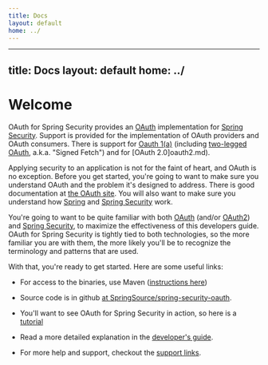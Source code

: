 ```yaml
---
title: Docs
layout: default
home: ../
---
```



---
title: Docs
layout: default
home: ../
---


# Welcome

OAuth for Spring Security provides an [OAuth](http://oauth.net)
implementation for
[Spring Security](http://static.springsource.org/spring-security/site/).
Support is provided for the implementation of OAuth providers and
OAuth consumers. There is support for [Oauth 1(a)](oauth1.html) (including
[two-legged OAuth](twolegged.html), a.k.a. "Signed Fetch") and for
[OAuth 2.0]oauth2.md).

Applying security to an application is not for the faint of heart, and OAuth is no exception. Before you get started,
you're going to want to make sure you understand OAuth and the problem it's designed to address. There is good
documentation at [the OAuth site](http://oauth.net). You will also want to make sure you understand how 
[Spring](http://springframework.org/) and [Spring Security](http://static.springsource.org/spring-security/site/) work.

You're going to want to be quite familiar with both [OAuth](http://oauth.net) (and/or [OAuth2](http://tools.ietf.org/html/draft-ietf-oauth-v2))
and [Spring Security](http://static.springsource.org/spring-security/site/), to maximize the effectiveness of this developers guide. OAuth for
Spring Security is tightly tied to both technologies, so the more familiar you are with them, the more likely you'll be to recognize the terminology
and patterns that are used.

With that, you're ready to get started.  Here are some useful links:

* For access to the binaries, use Maven ([instructions here](downloads.html))

* Source code is in github
  [at SpringSource/spring-security-oauth](https://github.com/SpringSource/spring-security-oauth).

* You'll want to see OAuth for Spring Security in action, so here is a
[tutorial](tutorial.html)

* Read a more detailed explanation in the [developer's guide](devguide.html).

* For more help and support, checkout the [support links](support.html).

